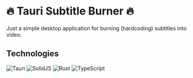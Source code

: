 # 🔥 Tauri Subtitle Burner 🔥
Just a simple desktop application for burning (hardcoding) subtitles into video.
## Technologies
![Tauri](https://img.shields.io/badge/tauri-%2324C8DB.svg?style=for-the-badge&logo=tauri&logoColor=%23FFFFFF)
![SolidJS](https://img.shields.io/badge/SolidJS-2c4f7c?style=for-the-badge&logo=solid&logoColor=c8c9cb)
![Rust](https://img.shields.io/badge/rust-%23000000.svg?style=for-the-badge&logo=rust&logoColor=white)
![TypeScript](https://img.shields.io/badge/typescript-%23007ACC.svg?style=for-the-badge&logo=typescript&logoColor=white)
